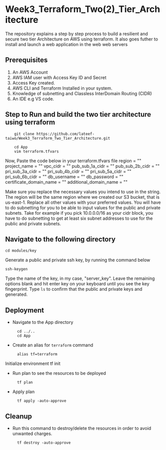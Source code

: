 # Week3_Terraform_Two(2)_Tier_Architecture
The repository explains a step by step process to build a resilient and secure two tier Architecture on AWS using terraform. It also goes futher to install and launch a web application in the web web servers

## Prerequisites
1. An AWS Account
2. AWS IAM user with Access Key ID and Secret
3. Access Key created. 
4. AWS CLI and Terraform Installed in your system.
5. Knowledge of subnetting and Classless InterDomain Routing (CIDR)
6. An IDE e.g VS code.


## Step to Run and build the two tier architecture using terraform

        git clone https://github.com/lateef-taiwo/Week3_Terraform_Two_Tier_Architecture.git
 
        cd App
        vim terraform.tfvars
Now, Paste the code below in your terraform.tfvars file
region                  = ""
project_name            = ""
vpc_cidr                = ""
pub_sub_1a_cidr         = ""
pub_sub_2b_cidr         = ""
pri_sub_3a_cidr         = ""
pri_sub_4b_cidr         = ""
pri_sub_5a_cidr         = ""
pri_sub_6b_cidr         = ""
db_username             = ""
db_password             = ""
certificate_domain_name = ""
additional_domain_name  = ""

Make sure you replace the necessary values you intend to use in the string. The region will be the same region where we created our S3 bucket, that is us-east-1. Replace all other values with your preferred values. You will have to do subnetting for you to be able to input values for the public and private subnets. Take for example if you pick 10.0.0.0/16 as your cidr block, you have to do subnetting to get at least six subnet addresses to use for the public and private subnets.


## Navigate to the following directory

    cd modules/key
Generate a public and private ssh key, by running the command below

    ssh-keygen
Type the name of the key, in my case, "server_key". Leave the remaining options blank and hit enter key on your keyboard until you see the key fingerprint. Type `ls` to confirm that the public and private keys and generated.

## Deployment
* Navigate to the App directory
    
        cd ../..
        cd App

* Create an alias for `terraform` command
    
        alias tf=terraform

Initialize environment
    tf init

* Run plan to see the resources to be deployed
        
        tf plan

* Apply plan

        tf apply -auto-approve


## Cleanup
* Run this command to destroy/delete the resources in order to avoid unwanted charges.

        tf destroy -auto-approve